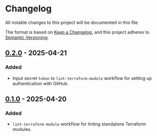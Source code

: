 # Changelog

All notable changes to this project will be documented in this file.

The format is based on [Keep a Changelog](https://keepachangelog.com/en/1.1.0/),
and this project adheres to
[Semantic Versioning](https://semver.org/spec/v2.0.0.html).

## [0.2.0] - 2025-04-21

### Added

- Input secret `token` to `lint-terraform-module` workflow for setting up
  authentication with GitHub.

## [0.1.0] - 2025-04-20

### Added

- `lint-terraform-module` workflow for linting standalone Terraform modules.

[0.2.0]: https://github.com/visiosto/workflows/compare/v0.1.0...v0.2.0
[0.1.0]: https://github.com/visiosto/workflows/releases/tag/v0.1.0
